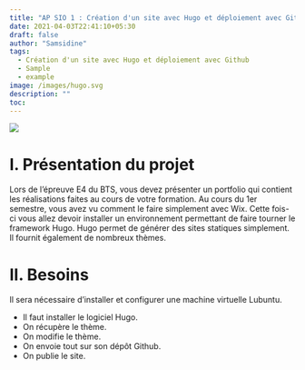 ```yaml
---
title: "AP SIO 1 : Création d'un site avec Hugo et déploiement avec Github"
date: 2021-04-03T22:41:10+05:30
draft: false
author: "Samsidine"
tags:
  - Création d'un site avec Hugo et déploiement avec Github
  - Sample
  - example
image: /images/hugo.svg
description: ""
toc: 
---
```

![](/images/github.png)
# I. Présentation du projet

Lors de l’épreuve E4 du BTS, vous devez présenter un portfolio qui contient les réalisations faites au cours de votre formation. Au cours du 1er semestre, vous avez vu comment le faire simplement avec Wix. Cette fois-ci vous allez devoir installer un environnement permettant de faire tourner le framework Hugo. Hugo permet de générer des sites statiques simplement. Il fournit également de nombreux thèmes.
# II. Besoins

Il sera nécessaire d’installer et configurer une machine virtuelle Lubuntu.

- Il faut installer le logiciel Hugo.
- On récupère le thème.
- On modifie le thème.
- On envoie tout sur son dépôt Github.
- On publie le site.
